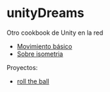 # unityDreams
Otro cookbook de Unity en la red

* [Movimiento básico](lecciones/movimiento.md)
* [Sobre isometria](lecciones/isometria.md)

Proyectos:

* [roll the ball](proyectos/rollTheBall.md)
